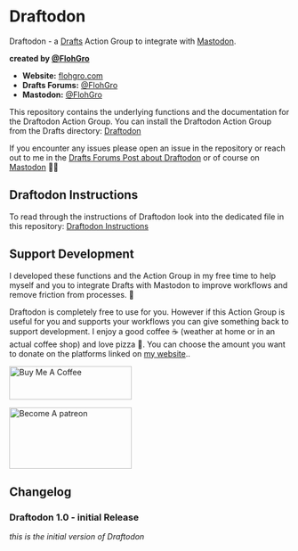 # Draftodon

Draftodon - a [Drafts](https://getdrafts.com) Action Group to integrate with [Mastodon](https://joinmastodon.org).

**created by [@FlohGro](https://mastodon.social/@FlohGro)**

- **Website:** [flohgro.com](https://flohgro.com)  
- **Drafts Forums:** [@FlohGro](https://forums.getdrafts.com/u/flohgro/summary)
- **Mastodon:** [@FlohGro](https://mastodon.social/@FlohGro)

This repository contains the underlying functions and the documentation for the Draftodon Action Group.
You can install the Draftodon Action Group from the Drafts directory: [Draftodon]()

If you encounter any issues please open an issue in the repository or reach out to me in the [Drafts Forums Post about Draftodon]() or of course on [Mastodon](https://mastodon.social/@FlohGro) ✌🏽

## Draftodon Instructions

To read through the instructions of Draftodon look into the dedicated file in this repository: [Draftodon Instructions](https://github.com/FlohGro-dev/Draftodon/blob/main/Draftodon%20Instructions.md)

## Support Development

I developed these functions and the Action Group in my free time to help myself and you to integrate Drafts with Mastodon to improve workflows and remove friction from processes. 🚀

Draftodon is completely free to use for you. However if this Action Group is useful for you and supports your workflows you can give something back to support development.
I enjoy a good coffee ☕️ (weather at home or in an actual coffee shop) and love pizza 🍕.
You can choose the amount you want to donate on the platforms linked on [my website](https://flohgro.com/donate/)..

<a href="https://www.buymeacoffee.com/flohgro" target="_blank"><img src="https://cdn.buymeacoffee.com/buttons/v2/default-blue.png" alt="Buy Me A Coffee" style="height: 60px !important;width: 220px !important;" ></a>

<a href="https://www.patreon.com/flohgro" target="_blank"><img src="https://user-images.githubusercontent.com/13785667/162812708-55b96cdc-8c32-4433-a340-6dd4c1f7326d.jpg" alt="Become A patreon" style="height: 110px !important;width: 220px !important;" ></a>

## Changelog

### Draftodon 1.0 - initial Release

*this is the initial version of Draftodon*
